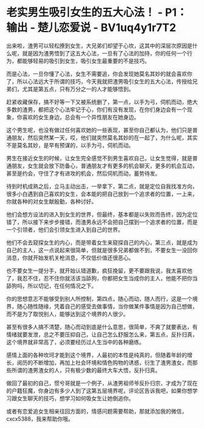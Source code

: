 # 老实男生吸引女生的五大心法！ - P1：输出 - 楚儿恋爱说 - BV1uq4y1r7T2

出来啦，渣男可以轻松撩到女生，大兄弟们却望于心坎，这其中的深层次原因是什么呢，就是因为渣男悟到了这五大心法，一旦有了心法的加持，你的任何一个行为，都能够轻易的吸引到女生，吸引女生最重要的不是技巧。

而是心法，一旦你懂了心法，女生不需要追，你会发现她莫名其妙的就会喜欢你了，所以心法远大于所谓的技巧，今天我就把渣男吸引女生的五大心法，传授给兄弟们，尤其是第五点，只有万分之一的人才能够悟到。

赶紧收藏保存，搞不好等一下又被系统删了，第一点，以手为弓，伺机而动，绝大多数的渣男，都把这个心法牢记于心，你们有没有发现，在你们身边会有一个现象，你喜欢的女生身边，总会有一个异性朋友在她身边。

这个男生呢，也没有做过任何喜欢她的一些表现，甚至你自己都认为，他们只是普通朋友，然后突然某一天，哎，他们就突然莫名其妙的在一起了，为什么呢，其实不是莫名其妙，是早有预谋的，以手为弓，伺机而动。

男生在接近女生的时候，让女生完全感觉不到男生喜欢自己，让女生觉得，就是普通朋友，女生就会放下防备心，普通朋友才有更多的机会聊天，更多的机会互动，甚至是约会，守住了才有进攻的机会，然后伺机而动，蓄势待发。

待到时机成熟之后，立马主动出击，一举拿下，第二点，就是定位自我找准方向，很多小白遇到自己喜欢的女生，会本能的把自己放到一个追求者的位置，一上来，你就各种的对女生献殷勤，各种讨好。

他们会想方设法的进入到女生的世界，但最终，基本都是以失败而告终，因为定位错了，所以接下来步步接错，而渣男永远不会把自己摆到一个追求者的位置，而是一个引领者，他们会引领女生进入到自己的世界。

他们不会去窥探女生的内心，而是带着女生来窥探自己的内心，第三点，就是成为自己的主人，这一点说起来很简单，但就是很多兄弟都做不到，不要女生一没回你消息，你就开始发机关枪消息，不仅低价值还很恶心。

也不要女生一提分手，就开始认错道歉，疯狂挽留，更不要跟我说，我太喜欢他了，我忍不住，忍不住你就活该当舔狗，你都把女生当成你的主人，他能不把你当舔狗吗，所以切记，在任何情况之下。

你的思想意志不能够受到别人所控制，第四点，随心而动，随人而行，这是一个境界，随心随性随缘，凭着自己的感受去做事情，当你做某件事情是因为自己想做，而不是为了取悦别人，能够达到这个境界的人很少。

甚至有很多人搞不清楚，随心而动到底是什么意思，很简单，不爽了就要表达，有情绪就要发泄，总之不要压抑自己，让自己怎么舒服怎么来，第五点，反扑归真，这个境界就非常高了，必须要经历过人生当中的各种磨练。

感情上面的各种坎坷才能到这个境界，人最初的本性是纯真的，但随着年龄的增长，阅历的不断增加，再加上社会环境和情色购物的诱惑，衍生了渣男渣女，而那些所谓的渣男渣女的人，只有极少数的最终大车大悟，反扑归真。

做回了最初的自己，惯兮哥就是一个例子，从渣男祖师爷反扑归宗，才成为了现在的户籍狂魔，你身边有多少人到了这第五层境界呢，评论区告诉我吧，如果你想学习跟女生聊天的技巧，想学习如何吸女生让她倒追你。

或者有恋爱追女生相亲往回方面的，情感问题需要帮助，那就添加我的微信，cxcx5388，我来帮助你哦。